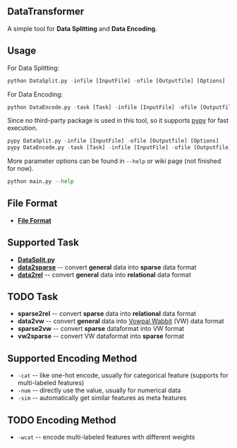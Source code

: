 ## DataTransformer
A simple tool for **Data Splitting** and **Data Encoding**.

## Usage
For Data Splitting:
```python
python DataSplit.py -infile [InputFile] -ofile [Outputfile] [Options]
```
For Data Encoding:
```python
python DataEncode.py -task [Task] -infile [InputFile] -ofile [Outputfile] [Options]
```
Since no third-party package is used in this tool, so it supports [pypy](http://pypy.org/) for fast execution.
```python
pypy DataSplit.py -infile [InputFile] -ofile [Outputfile] [Options]
pypy DataEncode.py -task [Task] -infile [InputFile] -ofile [Outputfile] [Options]
```
More parameter options can be found in `--help` or wiki page (not finished for now).
```python
python main.py --help
```

## File Format
* [**File Format**](https://github.com/chihming/DataTransformer/wiki/File-Format)

## Supported Task
* [**DataSplit.py**](https://github.com/chihming/DataTransformer/wiki/DataSplit.py)
* [**data2sparse**](https://github.com/chihming/DataTransformer/wiki/data2sparse) -- convert **general** data into **sparse** data format
* [**data2rel**](https://github.com/chihming/DataTransformer/wiki/data2rel) -- convert **general** data into **relational** data format

## TODO Task
* **sparse2rel** -- convert **sparse** data into **relational** data format
* **data2vw** -- convert **general** data into [Vowpal Wabbit](https://github.com/JohnLangford/vowpal_wabbit) (VW) data format
* **sparse2vw** -- convert **sparse**  dataformat into VW format
* **vw2sparse** -- convert VW dataformat into **sparse**  format

## Supported Encoding Method
* `-cat` -- like one-hot encode, usually for categorical feature (supports for multi-labeled features)  
* `-num` -- directly use the value, usually for numerical data
* `-sim` -- automatically get similar features as meta features

## TODO Encoding Method
* `-wcat` -- encode multi-labeled features with different weights

